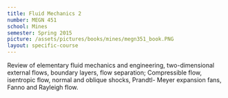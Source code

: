 ```yaml
---
title: Fluid Mechanics 2
number: MEGN 451
school: Mines
semester: Spring 2015
picture: /assets/pictures/books/mines/megn351_book.PNG
layout: specific-course
---
```

Review of elementary fluid mechanics and engineering, two-dimensional external flows, boundary layers, flow separation; Compressible flow, isentropic flow, normal and oblique shocks, Prandtl- Meyer expansion fans, Fanno and Rayleigh flow.